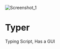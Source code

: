 ![Screenshot_1](https://user-images.githubusercontent.com/80422066/128233005-f2f66f89-5cc8-49af-adb7-4e3cd1f30af8.png)
# Typer
Typing Script, Has a GUI
